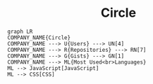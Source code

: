 <h1 align="center">Circle</h1>

```mermaid
graph LR
COMPANY_NAME{Circle}
COMPANY_NAME ---> U{Users} ---> UN[4]
COMPANY_NAME ---> R{Repositories} ---> RN[7]
COMPANY_NAME ---> G{Gists} ---> GN[1]
COMPANY_NAME ---> ML{Most Used<br>Languages}
ML --> JavaScript[JavaScript]
ML --> CSS[CSS]
```
